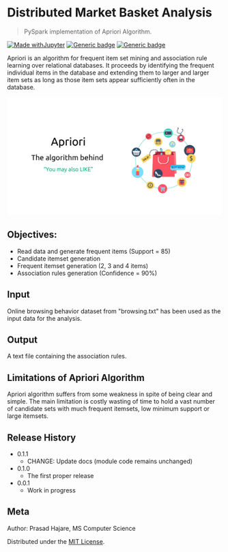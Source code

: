 # Distributed Market Basket Analysis
> PySpark implementation of Apriori Algorithm.

[![Made withJupyter](https://img.shields.io/badge/Made%20with-Jupyter-orange?style=for-the-badge&logo=Jupyter)](https://jupyter.org/try)
[![Generic badge](https://img.shields.io/badge/Framework-PySpark-red.svg)](https://shields.io/)
[![Generic badge](https://img.shields.io/badge/Written%20in-Python-green.svg)](https://shields.io/)

Apriori is an algorithm for frequent item set mining and association rule learning over relational databases. It proceeds by identifying the frequent individual items in the database and extending them to larger and larger item sets as long as those item sets appear sufficiently often in the database.

![](Apriori_image.png)

## Objectives:
* Read data and generate frequent items (Support = 85)
* Candidate itemset generation
* Frequent itemset generation (2, 3 and 4 items)
* Association rules generation (Confidence = 90%)

## Input
Online browsing behavior dataset from "browsing.txt" has been used as the input data for the analysis.

## Output

A text file containing the association rules.

## Limitations of Apriori Algorithm

Apriori algorithm suffers from some weakness in spite of being clear and simple. The main limitation is costly wasting of time to hold a vast number of candidate sets with much frequent itemsets, low minimum support or large itemsets.

## Release History

* 0.1.1
    * CHANGE: Update docs (module code remains unchanged)
* 0.1.0
    * The first proper release
* 0.0.1
    * Work in progress

## Meta

Author: Prasad Hajare, MS Computer Science

Distributed under the [MIT License](LICENSE).


<!-- Markdown link & img dfn's -->
[npm-image]: https://img.shields.io/npm/v/datadog-metrics.svg?style=flat-square
[npm-url]: https://npmjs.org/package/datadog-metrics
[npm-downloads]: https://img.shields.io/npm/dm/datadog-metrics.svg?style=flat-square
[travis-image]: https://img.shields.io/travis/dbader/node-datadog-metrics/master.svg?style=flat-square
[travis-url]: https://travis-ci.org/dbader/node-datadog-metrics
[wiki]: https://github.com/yourname/yourproject/wiki
